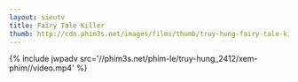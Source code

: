 ```yaml
---
layout: sieutv
title: Fairy Tale Killer
thumb: http://cdn.phim3s.net/images/films/thumb/truy-hung-fairy-tale-killer-2012.jpg
---
```

{% include jwpadv src='//phim3s.net/phim-le/truy-hung_2412/xem-phim//video.mp4' %}